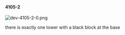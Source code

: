 #### 4105-2
![dev-4105-2-0.png](https://github.com/lil-lab/nlvr/raw/master/nlvr/dev/images/5/dev-4105-2-0.png "dev-4105-2-0.png")

there is exactly one tower with a black block at the base